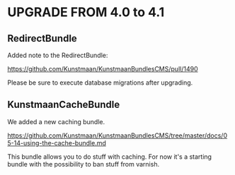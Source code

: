 # UPGRADE FROM 4.0 to 4.1

## RedirectBundle

Added note to the RedirectBundle:

https://github.com/Kunstmaan/KunstmaanBundlesCMS/pull/1490

Please be sure to execute database migrations after upgrading.

## KunstmaanCacheBundle

We added a new caching bundle.

https://github.com/Kunstmaan/KunstmaanBundlesCMS/tree/master/docs/05-14-using-the-cache-bundle.md

This bundle allows you to do stuff with caching. For now it's a starting bundle with the possibility to ban stuff from varnish.